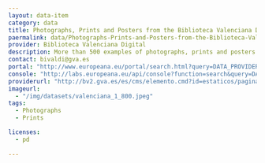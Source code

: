 ```yaml
---
layout: data-item
category: data
title: Photographs, Prints and Posters from the Biblioteca Valenciana Digital
paermalink: data/Photographs-Prints-and-Posters-from-the-Biblioteca-Valenciana-Digital
provider: Biblioteca Valenciana Digital
description: More than 500 examples of photographs, prints and posters from the Biblioteca Valenciana Digital. Spanish language.
contact: bivaldi@gva.es
portal: "http://www.europeana.eu/portal/search.html?query=DATA_PROVIDER:%22Biblioteca%20Valenciana%20Digital%22&qf=TYPE:IMAGE"
console: "http://labs.europeana.eu/api/console?function=search&query=DATA_PROVIDER:%22Biblioteca%20Valenciana%20Digital%22&qf=TYPE:IMAGE"
providerurl: "http://bv2.gva.es/es/cms/elemento.cmd?id=estaticos/paginas/inicio.html"
imageurl: 
  - "/img/datasets/valenciana_1_800.jpeg"
tags:
  - Photographs
  - Prints

licenses:
  - pd  
      
---
```


